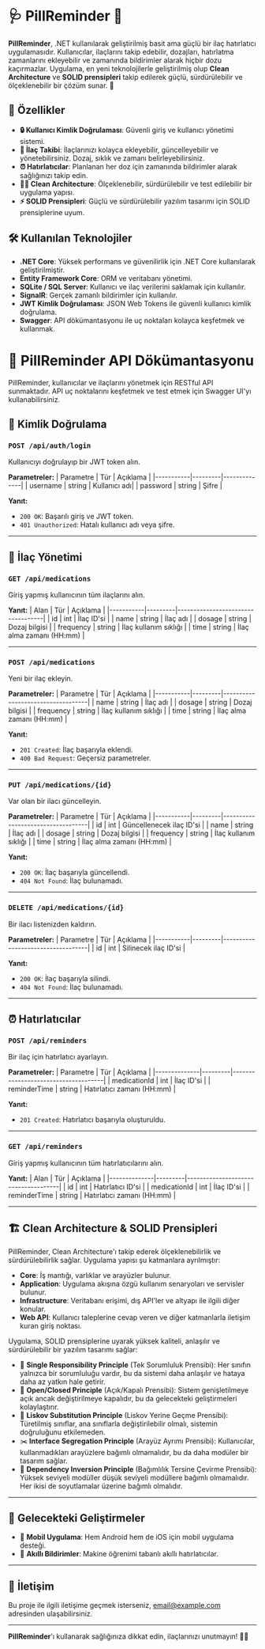 # 🩺 **PillReminder** 💊

**PillReminder**, .NET kullanılarak geliştirilmiş basit ama güçlü bir ilaç hatırlatıcı uygulamasıdır. Kullanıcılar, ilaçlarını takip edebilir, dozajları, hatırlatma zamanlarını ekleyebilir ve zamanında bildirimler alarak hiçbir dozu kaçırmazlar. Uygulama, en yeni teknolojilerle geliştirilmiş olup **Clean Architecture** ve **SOLID prensipleri** takip edilerek güçlü, sürdürülebilir ve ölçeklenebilir bir çözüm sunar. 🌟

## 🚀 Özellikler

- **🔒 Kullanıcı Kimlik Doğrulaması**: Güvenli giriş ve kullanıcı yönetimi sistemi.
- **💊 İlaç Takibi**: İlaçlarınızı kolayca ekleyebilir, güncelleyebilir ve yönetebilirsiniz. Dozaj, sıklık ve zamanı belirleyebilirsiniz.
- **⏰ Hatırlatıcılar**: Planlanan her doz için zamanında bildirimler alarak sağlığınızı takip edin.
- **🧑‍💻 Clean Architecture**: Ölçeklenebilir, sürdürülebilir ve test edilebilir bir uygulama yapısı.
- **⚡ SOLID Prensipleri**: Güçlü ve sürdürülebilir yazılım tasarımı için SOLID prensiplerine uyum.

## 🛠 Kullanılan Teknolojiler

- **.NET Core**: Yüksek performans ve güvenilirlik için .NET Core kullanılarak geliştirilmiştir.
- **Entity Framework Core**: ORM ve veritabanı yönetimi.
- **SQLite / SQL Server**: Kullanıcı ve ilaç verilerini saklamak için kullanılır.
- **SignalR**: Gerçek zamanlı bildirimler için kullanılır.
- **JWT Kimlik Doğrulaması**: JSON Web Tokens ile güvenli kullanıcı kimlik doğrulama.
- **Swagger**: API dökümantasyonu ile uç noktaları kolayca keşfetmek ve kullanmak.

# 📂 PillReminder API Dökümantasyonu

PillReminder, kullanıcılar ve ilaçlarını yönetmek için RESTful API sunmaktadır. API uç noktalarını keşfetmek ve test etmek için Swagger UI'yı kullanabilirsiniz. 

## 🔑 Kimlik Doğrulama

### `POST /api/auth/login`

Kullanıcıyı doğrulayıp bir JWT token alın.

**Parametreler:**
| Parametre | Tür     | Açıklama     |
|-----------|---------|--------------|
| username  | string  | Kullanıcı adı|
| password  | string  | Şifre        |

**Yanıt:**
- `200 OK`: Başarılı giriş ve JWT token.
- `401 Unauthorized`: Hatalı kullanıcı adı veya şifre.

---

## 💊 İlaç Yönetimi

### `GET /api/medications`

Giriş yapmış kullanıcının tüm ilaçlarını alın.

**Yanıt:**
| Alan      | Tür     | Açıklama                          |
|-----------|---------|-----------------------------------|
| id        | int     | İlaç ID'si                       |
| name      | string  | İlaç adı                          |
| dosage    | string  | Dozaj bilgisi                    |
| frequency | string  | İlaç kullanım sıklığı            |
| time      | string  | İlaç alma zamanı (HH:mm)          |

---

### `POST /api/medications`

Yeni bir ilaç ekleyin.

**Parametreler:**
| Parametre | Tür     | Açıklama                          |
|-----------|---------|-----------------------------------|
| name      | string  | İlaç adı                          |
| dosage    | string  | Dozaj bilgisi                    |
| frequency | string  | İlaç kullanım sıklığı            |
| time      | string  | İlaç alma zamanı (HH:mm)          |

**Yanıt:**
- `201 Created`: İlaç başarıyla eklendi.
- `400 Bad Request`: Geçersiz parametreler.

---

### `PUT /api/medications/{id}`

Var olan bir ilacı güncelleyin.

**Parametreler:**
| Parametre | Tür     | Açıklama                          |
|-----------|---------|-----------------------------------|
| id        | int     | Güncellenecek ilaç ID'si         |
| name      | string  | İlaç adı                          |
| dosage    | string  | Dozaj bilgisi                    |
| frequency | string  | İlaç kullanım sıklığı            |
| time      | string  | İlaç alma zamanı (HH:mm)          |

**Yanıt:**
- `200 OK`: İlaç başarıyla güncellendi.
- `404 Not Found`: İlaç bulunamadı.

---

### `DELETE /api/medications/{id}`

Bir ilacı listenizden kaldırın.

**Parametreler:**
| Parametre | Tür     | Açıklama                          |
|-----------|---------|-----------------------------------|
| id        | int     | Silinecek ilaç ID'si             |

**Yanıt:**
- `200 OK`: İlaç başarıyla silindi.
- `404 Not Found`: İlaç bulunamadı.

---

## ⏰ Hatırlatıcılar

### `POST /api/reminders`

Bir ilaç için hatırlatıcı ayarlayın.

**Parametreler:**
| Parametre    | Tür     | Açıklama                            |
|--------------|---------|-------------------------------------|
| medicationId | int     | İlaç ID'si                          |
| reminderTime | string  | Hatırlatıcı zamanı (HH:mm)          |

**Yanıt:**
- `201 Created`: Hatırlatıcı başarıyla oluşturuldu.

---

### `GET /api/reminders`

Giriş yapmış kullanıcının tüm hatırlatıcılarını alın.

**Yanıt:**
| Alan         | Tür     | Açıklama                            |
|--------------|---------|-------------------------------------|
| id           | int     | Hatırlatıcı ID'si                   |
| medicationId | int     | İlaç ID'si                          |
| reminderTime | string  | Hatırlatıcı zamanı (HH:mm)          |

---

## 🏗️ Clean Architecture & SOLID Prensipleri

PillReminder, Clean Architecture'ı takip ederek ölçeklenebilirlik ve sürdürülebilirlik sağlar. Uygulama yapısı şu katmanlara ayrılmıştır:

- **Core**: İş mantığı, varlıklar ve arayüzler bulunur.
- **Application**: Uygulama akışına özgü kullanım senaryoları ve servisler bulunur.
- **Infrastructure**: Veritabanı erişimi, dış API'ler ve altyapı ile ilgili diğer konular.
- **Web API**: Kullanıcı taleplerine cevap veren ve diğer katmanlarla iletişim kuran giriş noktası.

Uygulama, SOLID prensiplerine uyarak yüksek kaliteli, anlaşılır ve sürdürülebilir bir yazılım tasarımı sağlar:

- 📌 **Single Responsibility Principle** (Tek Sorumluluk Prensibi): Her sınıfın yalnızca bir sorumluluğu vardır, bu da sistemi daha anlaşılır ve hataya daha az yatkın hale getirir.
- 📍 **Open/Closed Principle** (Açık/Kapalı Prensibi): Sistem genişletilmeye açık ancak değiştirilmeye kapalıdır, bu da gelecekteki geliştirmeleri kolaylaştırır.
- 🔄 **Liskov Substitution Principle** (Liskov Yerine Geçme Prensibi): Türetilmiş sınıflar, ana sınıflarla değiştirilebilir olmalı, sistemin doğruluğunu etkilemeden.
- ✂️ **Interface Segregation Principle** (Arayüz Ayrımı Prensibi): Kullanıcılar, kullanmadıkları arayüzlere bağımlı olmamalıdır, bu da daha modüler bir tasarım sağlar.
- 🔌 **Dependency Inversion Principle** (Bağımlılık Tersine Çevirme Prensibi): Yüksek seviyeli modüller düşük seviyeli modüllere bağımlı olmamalıdır. Her ikisi de soyutlamalar üzerine bağımlı olmalıdır.

---

## 🌱 Gelecekteki Geliştirmeler

- 📱 **Mobil Uygulama**: Hem Android hem de iOS için mobil uygulama desteği.
- 🔔 **Akıllı Bildirimler**: Makine öğrenimi tabanlı akıllı hatırlatıcılar.

---

## 💬 İletişim

Bu proje ile ilgili iletişime geçmek isterseniz, [email@example.com](mailto:edabuzlu@gmail.com) adresinden ulaşabilirsiniz.

---

**PillReminder**'ı kullanarak sağlığınıza dikkat edin, ilaçlarınızı unutmayın! 💊✨
